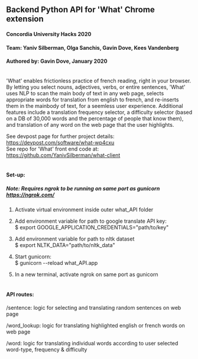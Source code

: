 ## Backend Python API for 'What' Chrome extension

#### Concordia University Hacks 2020

#### Team: Yaniv Silberman, Olga Sanchis, Gavin Dove, Kees Vandenberg

#### Authored by: Gavin Dove, January 2020 <br/> <br/>

'What' enables frictionless practice of french reading, right in your browser. By letting you select nouns, adjectives,
verbs, or entire sentences, 'What' uses NLP to scan the main body of text in any web page, selects appropriate words for
translation from english to french, and re-inserts them in the mainbody of text, for a seemless user experience.
Additional features include a translation frequency selector, a difficulty selector (based on a DB of 30,000 words and
the percentage of people that know them), and translation of any word on the web page that the user highlights.

See devpost page for further project details: https://devpost.com/software/what-wp4cxu <br/>
See repo for 'What' front end code at: https://github.com/YanivSilberman/what-client <br/> <br/>

#### Set-up: <br/>

##### Note: Requires ngrok to be running on same port as gunicorn   https://ngrok.com/

1. Activate virtual environment inside outer what_API folder

2. Add environment variable for path to google translate API key: <br/>
    $ export GOOGLE_APPLICATION_CREDENTIALS="path/to/key"
    
3. Add environment variable for path to nltk dataset <br/>
    $ export NLTK_DATA="path/to/nltk_data"
    
4. Start gunicorn: <br/>
    $ gunicorn --reload what_API.app
    
5. In a new terminal, activate ngrok on same port as gunicorn <br/> <br/>

#### API routes:

/sentence:        logic for selecting and translating random sentences on web page

/word_lookup:     logic for translating highlighted english or french words on web page

/word:            logic for translating individual words according to user selected word-type, frequency & difficulty
